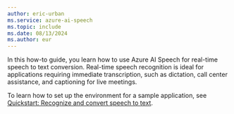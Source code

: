 ```yaml
---
author: eric-urban
ms.service: azure-ai-speech
ms.topic: include
ms.date: 08/13/2024
ms.author: eur
---
```


In this how-to guide, you learn how to use Azure AI Speech for real-time speech to text conversion. Real-time speech recognition is ideal for applications requiring immediate transcription, such as dictation, call center assistance, and captioning for live meetings.

To learn how to set up the environment for a sample application, see [Quickstart: Recognize and convert speech to text](get-started-speech-to-text.md).